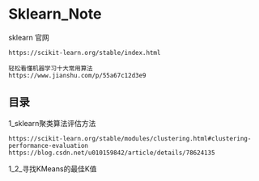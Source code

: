 # Sklearn_Note

sklearn 官网

```
https://scikit-learn.org/stable/index.html
```

```
轻松看懂机器学习十大常用算法
https://www.jianshu.com/p/55a67c12d3e9
```

## 目录

1_sklearn聚类算法评估方法

```
https://scikit-learn.org/stable/modules/clustering.html#clustering-performance-evaluation
https://blog.csdn.net/u010159842/article/details/78624135
```

1_2_寻找KMeans的最佳K值

